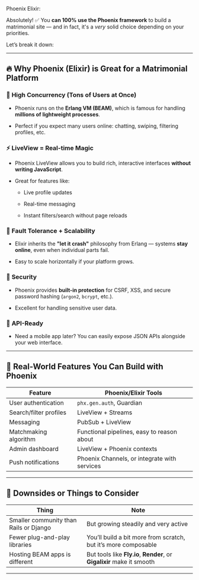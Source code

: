 

Phoenix Elixir:


Absolutely! ✅ You **can 100% use the Phoenix framework** to build a matrimonial site — and in fact, it's a _very_ solid choice depending on your priorities.

Let’s break it down:

---

## 🔥 Why Phoenix (Elixir) is Great for a Matrimonial Platform

### 🧵 **High Concurrency** (Tons of Users at Once)

- Phoenix runs on the **Erlang VM (BEAM)**, which is famous for handling **millions of lightweight processes**.
    
- Perfect if you expect many users online: chatting, swiping, filtering profiles, etc.
    

### ⚡ **LiveView = Real-time Magic**

- Phoenix LiveView allows you to build rich, interactive interfaces **without writing JavaScript**.
    
- Great for features like:
    
    - Live profile updates
        
    - Real-time messaging
        
    - Instant filters/search without page reloads
        

### 🧘 **Fault Tolerance + Scalability**

- Elixir inherits the **"let it crash"** philosophy from Erlang — systems **stay online**, even when individual parts fail.
    
- Easy to scale horizontally if your platform grows.
    

### 🔐 **Security**

- Phoenix provides **built-in protection** for CSRF, XSS, and secure password hashing (`argon2`, `bcrypt`, etc.).
    
- Excellent for handling sensitive user data.
    

### 📡 **API-Ready**

- Need a mobile app later? You can easily expose JSON APIs alongside your web interface.
    

---

## 🧩 Real-World Features You Can Build with Phoenix

|Feature|Phoenix/Elixir Tools|
|---|---|
|User authentication|`phx.gen.auth`, Guardian|
|Search/filter profiles|LiveView + Streams|
|Messaging|PubSub + LiveView|
|Matchmaking algorithm|Functional pipelines, easy to reason about|
|Admin dashboard|LiveView + Phoenix contexts|
|Push notifications|Phoenix Channels, or integrate with services|

---

## 🔧 Downsides or Things to Consider

|Thing|Note|
|---|---|
|Smaller community than Rails or Django|But growing steadily and very active|
|Fewer plug-and-play libraries|You’ll build a bit more from scratch, but it’s more composable|
|Hosting BEAM apps is different|But tools like **Fly.io**, **Render**, or **Gigalixir** make it smooth|

---

